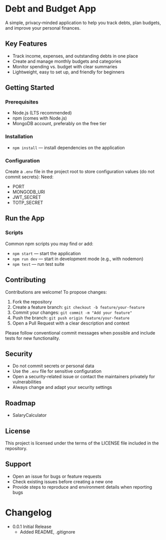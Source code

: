 # Debt and Budget App

A simple, privacy‑minded application to help you track debts, plan budgets, and improve your personal finances.

## Key Features

- Track income, expenses, and outstanding debts in one place
- Create and manage monthly budgets and categories
- Monitor spending vs. budget with clear summaries
- Lightweight, easy to set up, and friendly for beginners

## Getting Started

### Prerequisites

- Node.js (LTS recommended)
- npm (comes with Node.js)
- MongoDB account, preferably on the free tier

### Installation
- `npm install` — install dependencies on the application

### Configuration

Create a `.env` file in the project root to store configuration values (do not commit secrets):
Need:
- PORT
- MONGODB_URI
- JWT_SECRET
- TOTP_SECRET

## Run the App
### Scripts

Common npm scripts you may find or add:

- `npm start` — start the application
- `npm run dev` — start in development mode (e.g., with nodemon)
- `npm test` — run test suite

## Contributing

Contributions are welcome! To propose changes:

1. Fork the repository
2. Create a feature branch: `git checkout -b feature/your-feature`
3. Commit your changes: `git commit -m "Add your feature"`
4. Push the branch: `git push origin feature/your-feature`
5. Open a Pull Request with a clear description and context

Please follow conventional commit messages when possible and include tests for new functionality.

## Security

- Do not commit secrets or personal data
- Use the `.env` file for sensitive configuration
- Open a security-related issue or contact the maintainers privately for vulnerabilities
- Always change and adapt your security settings

## Roadmap

- SalaryCalculator

## License

This project is licensed under the terms of the LICENSE file included in the repository.

## Support

- Open an issue for bugs or feature requests
- Check existing issues before creating a new one
- Provide steps to reproduce and environment details when reporting bugs

# Changelog

- 0.0.1 Initial Release
    - Added README, .gitignore
